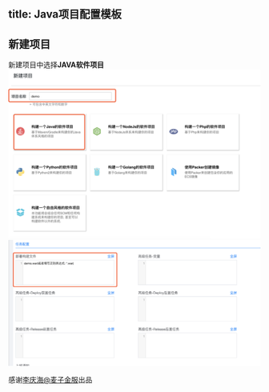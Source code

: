 title: Java项目配置模板
---
## 新建项目
   新建项目中选择**JAVA软件项目**
   ![](./static/creat_java.png)
   ![](./static/proper_java.png)
   


感谢[李庆海@麦子金服](https://extp.org/)出品
